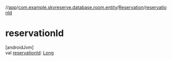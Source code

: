 //[app](../../../index.md)/[com.example.skyreserve.database.room.entity](../index.md)/[Reservation](index.md)/[reservationId](reservation-id.md)

# reservationId

[androidJvm]\
val [reservationId](reservation-id.md): [Long](https://kotlinlang.org/api/latest/jvm/stdlib/kotlin/-long/index.html)
